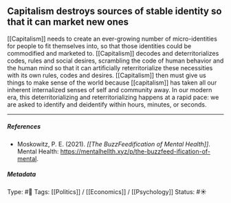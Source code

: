## Capitalism destroys sources of stable identity so that it can market new ones  # 

[[Capitalism]] needs to create an ever-growing number of micro-identities for people to fit themselves into, so that those identities could be commodified and marketed to. [[Capitalism]] decodes and deterritorializes codes, rules and social desires, scrambling the code of human behavior and the human mind so that it can artificially reterritorialize these necessities with its own rules, codes and desires. [[Capitalism]] then must give us things to make sense of the world because [[capitalism]] has taken all our inherent internalized senses of self and community away. In our modern era, this deterritorializing and reterritorializing happens at a rapid pace: we are asked to identify and deidentify within hours, minutes, or seconds.

___

##### References

- Moskowitz, P. E. (2021). _[[The BuzzFeedification of Mental Health]]_. Mental Health: https://mentalhellth.xyz/p/the-buzzfeed-ification-of-mental.

##### Metadata

Type: #🔴 
Tags: [[Politics]] / [[Economics]] / [[Psychology]] 
Status: #☀️ 